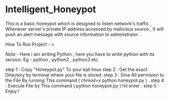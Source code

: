 # Intelligent_Honeypot
This is a basic honeypot which is designed to listen network's traffic , Whenever server's private IP address accessed by malicious source , It will push an alert message with source information to administrator .    


How To Run Project - > 

Note - Here i am writing Python , here you have to write python with its version. Eg - python , python2 , python3 etc.

step 1 : Copy "Honeypot.py" To your kali linux
step 2 : Get the exact Directory by terminal where your file is stored.
step 3 : Give All permision to the File By running This command ( chmod+x python honeypot.py ) . 
step 4 : Execute File by This command ( python honeypot.py ) hit enter .
step 5 : Enjoy !

